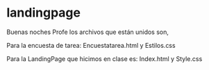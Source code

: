 # landingpage
Buenas noches Profe los archivos que están unidos son,

Para la encuesta de tarea:
Encuestatarea.html y Estilos.css

Para la LandingPage que hicimos en clase es:
Index.html y Style.css
